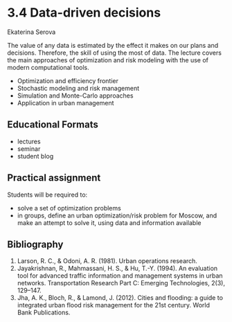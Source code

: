 # 3.4 Data-driven decisions

Ekaterina Serova

The value of any data is estimated by the effect it makes on our plans and decisions. Therefore, the skill of using the most of data. The lecture covers the main approaches of optimization and risk modeling with the use of modern computational tools.

- Optimization and efficiency frontier
- Stochastic modeling and risk management 
- Simulation and Monte-Carlo approaches
- Application in urban management


## Educational Formats
- lectures 
- seminar 
- student blog 

## Practical assignment

Students will be required to:

- solve a set of optimization problems
- in groups, define an urban optimization/risk problem for Moscow, and make an attempt to solve it, using data and information available



## Bibliography

1.	Larson, R. C., & Odoni, A. R. (1981). Urban operations research. 
2.	Jayakrishnan, R., Mahmassani, H. S., & Hu, T.-Y. (1994). An evaluation tool for advanced traffic information and management systems in urban networks. Transportation Research Part C: Emerging Technologies, 2(3), 129–147.
3.	Jha, A. K., Bloch, R., & Lamond, J. (2012). Cities and flooding: a guide to integrated urban flood risk management for the 21st century. World Bank Publications.
